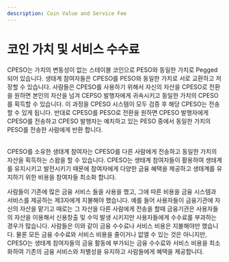 ```yaml
---
description: Coin Value and Service Fee
---
```


# 코인 가치 및 서비스 수수료

CPESO는 가치의 변동성이 없는 스테이블 코인으로 PESO와 동일한 가치로 Pegged 되어 있습니다. 생태계 참여자들은 CPESO를 PESO와 동일한 가치로 서로 교환하고 저장할 수 있습니다. 사람들은 CPESO를 사용하기 위해서 자신의 자산을 CPESO로 전환을 원하면 본인의 자산을 넘겨 CEPSO 발행자에게 귀속시키고 동일한 가치의 CPESO를 획득할 수 있습니다. 이 과정을 CPESO 시스템이 모두 검증 후 해당 CPESO는 전송할 수 있게 됩니다. 반대로 CPESO를 PESO로 전환을 원하면 CPESO 발행자에게 CPESO를 전송하고 CPESO 발행자는 예치하고 있는 PESO 중에서 동일한 가치의 PESO를 전송한 사람에게 반환 합니다.

\
CPESO를 소유한 생태계 참여자는 CPESO를 다른 사람에게 전송하고 동일한 가치의 자산을 획득하는 스왑을 할 수 있습니다. CPESO는 생태계 참여자들이 활용하여 생태계를 유지시키고 발전시키기 때문에 참여자에게 다양한 금융 혜택을 제공하고 생태계를 유지하기 위한 비용을 참여자들 최소화 합니다.



사람들이 기존에 많은 금융 서비스 들을 사용을 했고, 그에 따른 비용을 금융 시스템과 서비스를 제공하는 제3자에게 지불해야 했습니다. 예를 들어 사용자들이 금융기관에 자신의 자산을 맡기고 때로는 그 자산을 다른 사람에게 전송을 할때 금융기관은 사용자들의 자산을 이용해서 신용창출 및 수익 발생 시키지만 사용자들에게 수수료를 부과하는 경우가 많습니다. 사람들은 이와 같이 금융 수수료나 서비스 비용은 지불해야만 했습니다. 물론 모든 금융 수수료와 서비스 비용을 줄이거나 없앨 수 있는 것은 아니지만, CPESO는 생태계 참여자들의 금융 활동에 부가되는 금융 수수료와 서비스 비용을 최소화하여 기존의 금융 서비스와 차별성을 유지하고 사람들에게 혜택을 제공합니다.

